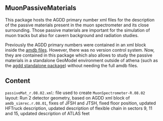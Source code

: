 MuonPassiveMaterials
---

This package hosts the AGDD primary number xml files for the description of the passive materials present in the muon spectrometer and its close surrounding. Those passive materials are important for the simulation of muon tracks but also for cavern background and radiation studies.

Previously the AGDD primary numbers were contained in an xml block inside the [amdb files](https://twiki.cern.ch/twiki/bin/view/Atlas/AmdbSimrecFiles). However, there was no version control system. Now, they are contained in this package which also allows to study the passive materials in a standalone GeoModel environment outside of athena (such as the [agdd standalone package](https://gitlab.cern.ch/GeoModelATLAS/agdd)) without needing the full amdb files.

Content
---

`passiveMat_r.08.02.xml`: file used to create `MuonSpectrometer-R.08.02` layout: Run 2 detector geometry, based on AGDD xml block of `amdb_simrec.r.08.01`, fixes of JFSH and JTSH, fixed floor position, updated HFTruck description, updated description of flexible chain in sectors 9, 11 and 15, updated description of ATLAS feet

